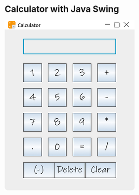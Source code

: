 # Calculator with Java Swing

![Calculator](https://github.com/bemeritus/calculator/blob/main/photos/calculator.jpg)